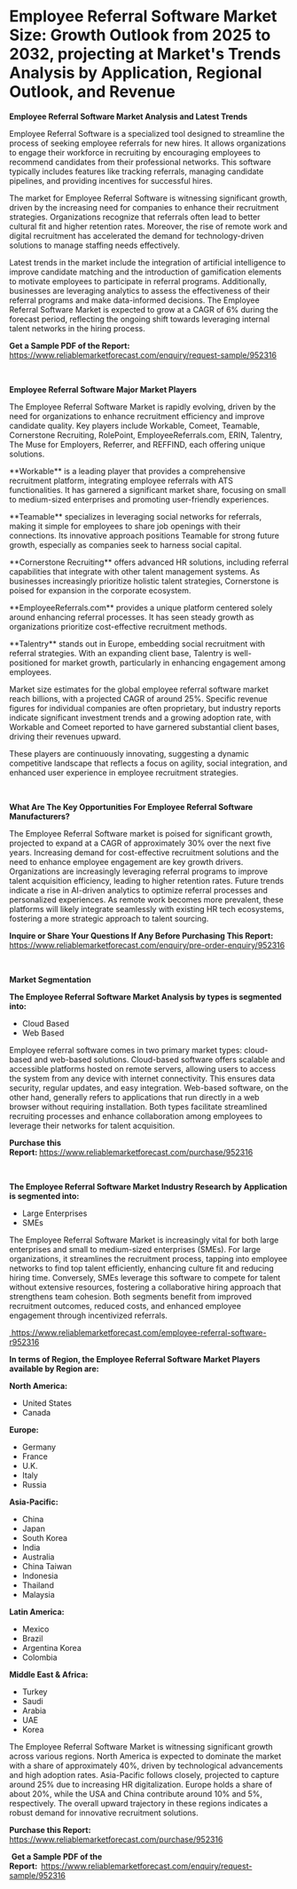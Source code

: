 <p><h1>Employee Referral Software Market Size: Growth Outlook from 2025 to 2032, projecting at Market's Trends Analysis by Application, Regional Outlook, and Revenue</h1></p><p><strong>Employee Referral Software Market Analysis and Latest Trends</strong></p>
<p><p>Employee Referral Software is a specialized tool designed to streamline the process of seeking employee referrals for new hires. It allows organizations to engage their workforce in recruiting by encouraging employees to recommend candidates from their professional networks. This software typically includes features like tracking referrals, managing candidate pipelines, and providing incentives for successful hires.</p><p>The market for Employee Referral Software is witnessing significant growth, driven by the increasing need for companies to enhance their recruitment strategies. Organizations recognize that referrals often lead to better cultural fit and higher retention rates. Moreover, the rise of remote work and digital recruitment has accelerated the demand for technology-driven solutions to manage staffing needs effectively.</p><p>Latest trends in the market include the integration of artificial intelligence to improve candidate matching and the introduction of gamification elements to motivate employees to participate in referral programs. Additionally, businesses are leveraging analytics to assess the effectiveness of their referral programs and make data-informed decisions. The Employee Referral Software Market is expected to grow at a CAGR of 6% during the forecast period, reflecting the ongoing shift towards leveraging internal talent networks in the hiring process.</p></p>
<p><strong>Get a Sample PDF of the Report:&nbsp;</strong> <a href="https://www.reliablemarketforecast.com/enquiry/request-sample/952316?utm_campaign=3184&utm_medium=2&utm_source=Github&utm_content=ia&utm_term=17042025&utm_id=employee-referral-software">https://www.reliablemarketforecast.com/enquiry/request-sample/952316</a></p>
<p>&nbsp;</p>
<p><strong>Employee Referral Software Major Market Players</strong></p>
<p><p>The Employee Referral Software Market is rapidly evolving, driven by the need for organizations to enhance recruitment efficiency and improve candidate quality. Key players include Workable, Comeet, Teamable, Cornerstone Recruiting, RolePoint, EmployeeReferrals.com, ERIN, Talentry, The Muse for Employers, Referrer, and REFFIND, each offering unique solutions.</p><p>**Workable** is a leading player that provides a comprehensive recruitment platform, integrating employee referrals with ATS functionalities. It has garnered a significant market share, focusing on small to medium-sized enterprises and promoting user-friendly experiences.</p><p>**Teamable** specializes in leveraging social networks for referrals, making it simple for employees to share job openings with their connections. Its innovative approach positions Teamable for strong future growth, especially as companies seek to harness social capital.</p><p>**Cornerstone Recruiting** offers advanced HR solutions, including referral capabilities that integrate with other talent management systems. As businesses increasingly prioritize holistic talent strategies, Cornerstone is poised for expansion in the corporate ecosystem.</p><p>**EmployeeReferrals.com** provides a unique platform centered solely around enhancing referral processes. It has seen steady growth as organizations prioritize cost-effective recruitment methods.</p><p>**Talentry** stands out in Europe, embedding social recruitment with referral strategies. With an expanding client base, Talentry is well-positioned for market growth, particularly in enhancing engagement among employees.</p><p>Market size estimates for the global employee referral software market reach billions, with a projected CAGR of around 25%. Specific revenue figures for individual companies are often proprietary, but industry reports indicate significant investment trends and a growing adoption rate, with Workable and Comeet reported to have garnered substantial client bases, driving their revenues upward.</p><p>These players are continuously innovating, suggesting a dynamic competitive landscape that reflects a focus on agility, social integration, and enhanced user experience in employee recruitment strategies.</p></p>
<p>&nbsp;</p>
<p><strong>What Are The Key Opportunities For Employee Referral Software Manufacturers?</strong></p>
<p><p>The Employee Referral Software market is poised for significant growth, projected to expand at a CAGR of approximately 30% over the next five years. Increasing demand for cost-effective recruitment solutions and the need to enhance employee engagement are key growth drivers. Organizations are increasingly leveraging referral programs to improve talent acquisition efficiency, leading to higher retention rates. Future trends indicate a rise in AI-driven analytics to optimize referral processes and personalized experiences. As remote work becomes more prevalent, these platforms will likely integrate seamlessly with existing HR tech ecosystems, fostering a more strategic approach to talent sourcing.</p></p>
<p><strong>Inquire or Share Your Questions If Any Before Purchasing This Report:</strong> <a href="https://www.reliablemarketforecast.com/enquiry/pre-order-enquiry/952316?utm_campaign=3184&utm_medium=2&utm_source=Github&utm_content=ia&utm_term=17042025&utm_id=employee-referral-software">https://www.reliablemarketforecast.com/enquiry/pre-order-enquiry/952316</a></p>
<p>&nbsp;</p>
<p><strong>Market Segmentation</strong></p>
<p><strong>The Employee Referral Software Market Analysis by types is segmented into:</strong></p>
<p><ul><li>Cloud Based</li><li>Web Based</li></ul></p>
<p><p>Employee referral software comes in two primary market types: cloud-based and web-based solutions. Cloud-based software offers scalable and accessible platforms hosted on remote servers, allowing users to access the system from any device with internet connectivity. This ensures data security, regular updates, and easy integration. Web-based software, on the other hand, generally refers to applications that run directly in a web browser without requiring installation. Both types facilitate streamlined recruiting processes and enhance collaboration among employees to leverage their networks for talent acquisition.</p></p>
<p><strong>Purchase this Report:&nbsp;</strong><a href="https://www.reliablemarketforecast.com/purchase/952316?utm_campaign=3184&utm_medium=2&utm_source=Github&utm_content=ia&utm_term=17042025&utm_id=employee-referral-software">https://www.reliablemarketforecast.com/purchase/952316</a></p>
<p>&nbsp;</p>
<p><strong>The Employee Referral Software Market Industry Research by Application is segmented into:</strong></p>
<p><ul><li>Large Enterprises</li><li>SMEs</li></ul></p>
<p><p>The Employee Referral Software Market is increasingly vital for both large enterprises and small to medium-sized enterprises (SMEs). For large organizations, it streamlines the recruitment process, tapping into employee networks to find top talent efficiently, enhancing culture fit and reducing hiring time. Conversely, SMEs leverage this software to compete for talent without extensive resources, fostering a collaborative hiring approach that strengthens team cohesion. Both segments benefit from improved recruitment outcomes, reduced costs, and enhanced employee engagement through incentivized referrals.</p></p>
<p><a href="https://www.reliablemarketforecast.com/employee-referral-software-r952316?utm_campaign=3184&utm_medium=2&utm_source=Github&utm_content=ia&utm_term=17042025&utm_id=employee-referral-software">&nbsp;https://www.reliablemarketforecast.com/employee-referral-software-r952316</a></p>
<p><strong>In terms of Region, the Employee Referral Software Market Players available by Region are:</strong></p>
<p>
    <p> <strong> North America: </strong>
        <ul>
            <li>United States</li>
            <li>Canada</li>
        </ul>
        </p> 
    <p> <strong> Europe: </strong>
        <ul>
            <li>Germany</li>
            <li>France</li>
            <li>U.K.</li>
            <li>Italy</li>
            <li>Russia</li>
        </ul>
        </p> 
    <p> <strong> Asia-Pacific: </strong>
        <ul>
            <li>China</li>
            <li>Japan</li>
            <li>South Korea</li>
            <li>India</li>
            <li>Australia</li>
            <li>China Taiwan</li>
            <li>Indonesia</li>
            <li>Thailand</li>
            <li>Malaysia</li>
        </ul>
        </p> 
    <p> <strong> Latin America: </strong>
        <ul>
            <li>Mexico</li>
            <li>Brazil</li>
            <li>Argentina Korea</li>
            <li>Colombia</li>
        </ul>
        </p> 
    <p> <strong> Middle East & Africa: </strong>
        <ul>
            <li>Turkey</li>
            <li>Saudi</li>
            <li>Arabia</li>
            <li>UAE</li>
            <li>Korea</li>
        </ul>
    </p>
    </p>
<p><p>The Employee Referral Software Market is witnessing significant growth across various regions. North America is expected to dominate the market with a share of approximately 40%, driven by technological advancements and high adoption rates. Asia-Pacific follows closely, projected to capture around 25% due to increasing HR digitalization. Europe holds a share of about 20%, while the USA and China contribute around 10% and 5%, respectively. The overall upward trajectory in these regions indicates a robust demand for innovative recruitment solutions.</p></p>
<p><strong>Purchase this Report: </strong><a href="https://www.reliablemarketforecast.com/purchase/952316?utm_campaign=3184&utm_medium=2&utm_source=Github&utm_content=ia&utm_term=17042025&utm_id=employee-referral-software">https://www.reliablemarketforecast.com/purchase/952316</a></p>
<p>&nbsp;<strong>Get a Sample PDF of the Report:&nbsp;&nbsp;</strong><a href="https://www.reliablemarketforecast.com/enquiry/request-sample/952316?utm_campaign=3184&utm_medium=2&utm_source=Github&utm_content=ia&utm_term=17042025&utm_id=employee-referral-software">https://www.reliablemarketforecast.com/enquiry/request-sample/952316</a></p>
<p><strong></strong></p>
<p><p></p><p></p><p></p></p>